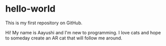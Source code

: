 # hello-world
This is my first repository on GitHub.

Hi! 
My name is Aayushi and I'm new to programming. 
I love cats and hope to someday create an AR cat that will follow me around. 
